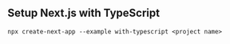 
## Setup Next.js with TypeScript
```
npx create-next-app --example with-typescript <project name>
```